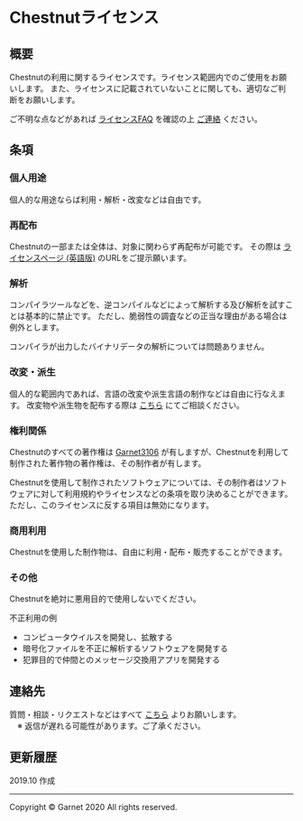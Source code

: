 # Chestnutライセンス

## 概要

Chestnutの利用に関するライセンスです。ライセンス範囲内でのご使用をお願いします。
また、ライセンスに記載されていないことに関しても、適切なご判断をお願いします。

ご不明な点などがあれば [ライセンスFAQ](/docs/ja/license/faq.md) を確認の上 [ご連絡](#連絡先) ください。

## 条項

### **個人用途**

個人的な用途ならば利用・解析・改変などは自由です。

### **再配布**

Chestnutの一部または全体は、対象に関わらず再配布が可能です。
その際は [ライセンスページ (英語版)](/docs/en/license/items.md) のURLをご提示願います。

### **解析**

コンパイラツールなどを、逆コンパイルなどによって解析する及び解析を試すことは基本的に禁止です。
ただし、脆弱性の調査などの正当な理由がある場合は例外とします。

コンパイラが出力したバイナリデータの解析については問題ありません。

### **改変・派生**

個人的な範囲内であれば、言語の改変や派生言語の制作などは自由に行なえます。
改変物や派生物を配布する際は [こちら](#ご連絡先) にてご相談ください。

### **権利関係**

Chestnutのすべての著作権は [Garnet3106](https://github.com/Garnet3106/) が有しますが、Chestnutを利用して制作された著作物の著作権は、その制作者が有します。

Chestnutを使用して制作されたソフトウェアについては、その制作者はソフトウェアに対して利用規約やライセンスなどの条項を取り決めることができます。
ただし、このライセンスに反する項目は無効になります。

### **商用利用**

Chestnutを使用した制作物は、自由に利用・配布・販売することができます。

### **その他**

Chestnutを絶対に悪用目的で使用しないでください。

不正利用の例

- コンピュータウイルスを開発し、拡散する
- 暗号化ファイルを不正に解析するソフトウェアを開発する
- 犯罪目的で仲間とのメッセージ交換用アプリを開発する

## 連絡先

質問・相談・リクエストなどはすべて [こちら](https://github.com/Garnet3106/chestnut/blob/develop/docs/ja/contact.md) よりお願いします。
<br>
　※ 返信が遅れる可能性があります。ご了承ください。

## 更新履歴

2019.10 作成

---

Copyright © Garnet 2020 All rights reserved.
